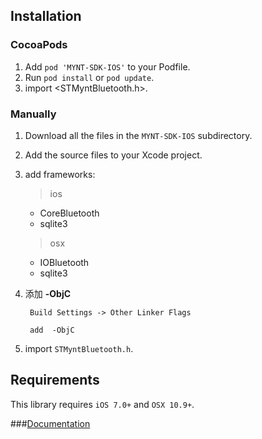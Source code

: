 ## Installation

### CocoaPods
	
1. Add `pod 'MYNT-SDK-IOS'` to your Podfile.
2. Run `pod install` or `pod update`.
3. import \<STMyntBluetooth.h\>.

### Manually

1. Download all the files in the `MYNT-SDK-IOS` subdirectory.
2. Add the source files to your Xcode project.
3. add frameworks:

	> ios 
	
	* CoreBluetooth
	* sqlite3

	> osx
	
	* IOBluetooth
	* sqlite3
4. 添加 **-ObjC**

		Build Settings -> Other Linker Flags 
		
		add  -ObjC
5. import `STMyntBluetooth.h`.

## Requirements
This library requires `iOS 7.0+` and `OSX 10.9+`.

###[Documentation](readme_en.md)